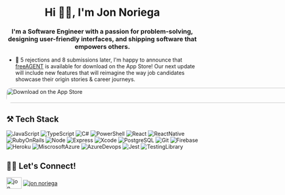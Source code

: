 <h1 align="center">Hi 👋🏼, I'm Jon Noriega</h1>

<h3 align="center">I'm a Software Engineer with a passion for problem-solving, designing user-friendly interfaces, and shipping software that empowers others.</h3>

- 🎉 5 rejections and 8 submissions later, I'm happy to announce that [freeAGENT](https://apps.apple.com/us/app/freeagent-io/id1559473000) is available for download on the App Store! Our next update will include new features that will reimagine the way job candidates showcase their origin stories & career journeys. 

<a href="https://apps.apple.com/us/app/freeagent-io/id1559473000?itsct=apps_box_badge&amp;itscg=30200" style="display: inline-block; overflow: hidden; border-radius: 13px;"><img src="https://tools.applemediaservices.com/api/badges/download-on-the-app-store/black/en-us" alt="Download on the App Store" style="border-radius: 13px; width: 1000px; height: 40px;"></a>

<h2 align="left">⚒️ Tech Stack</h2>

![JavaScript](https://img.shields.io/badge/JavaScript-blue?logo=JavaScript&label=Code)
![TypeScript](https://img.shields.io/badge/TypeScript-blue?logo=TypeScript&label=Code)
![C#](https://img.shields.io/badge/CSharp-blue?logo=CSharp&label=Code)
![PowerShell](https://img.shields.io/badge/PowerShell-blue?logo=PowerShell&label=Code)
![React](https://img.shields.io/badge/React-blue?logo=React&label=Code)
![ReactNative](https://img.shields.io/badge/ReactNative-blue?logo=React&label=Code)
![RubyOnRails](https://img.shields.io/badge/RoR-blue?logo=RubyOnRails&label=Code)
![Node](https://img.shields.io/badge/Node.js-blue?logo=Node.js&label=Code)
![Express](https://img.shields.io/badge/Expresss-blue?logo=Express&label=Code)
![Xcode](https://img.shields.io/badge/Xcode-green?logo=Xcode&label=Tools)
![PostgreSQL](https://img.shields.io/badge/PostgreSQL-green?logo=PostgreSQL&label=Tools)
![Git](https://img.shields.io/badge/Git-yellow?logo=Git&label=Cloud)
![Firebase](https://img.shields.io/badge/Firebase-yellow?logo=Firebase&label=Cloud)
![Heroku](https://img.shields.io/badge/Heroku-yellow?logo=Heroku&label=Cloud)
![MiscrosoftAzure](https://img.shields.io/badge/MicrosoftAzure-yellow?logo=MicrosoftAzure&label=Cloud)
![AzureDevops](https://img.shields.io/badge/AzureDevOps-yellow?logo=AzureDevOps&label=Cloud)
![Jest](https://img.shields.io/badge/Jest-red?logo=Jest&label=Testing)
![TestingLibrary](https://img.shields.io/badge/TestingLibrary-red?logo=TestingLibrary&label=Testing)

<h2 align="left">🤛🏼 Let's Connect!</h2>

<a href="https://www.linkedin.com/in/jonathannoriega" target="blank"><img align="center" src="https://cdn.jsdelivr.net/npm/simple-icons@3.0.1/icons/linkedin.svg" alt="jon noriega" height="30" width="40" /></a>
<a href="https://www.codewars.com/users/Johnny%20Ocean" target="blank"><img align="center" src="https://www.codewars.com/users/Johnny%20Ocean/badges/micro" alt="jon noriega" /></a>
